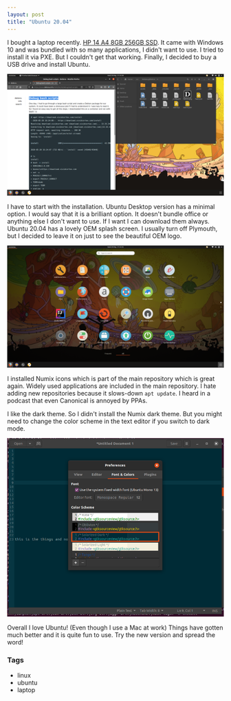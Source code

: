 ```yaml
---
layout: post
title: "Ubuntu 20.04"
---
```


I bought a laptop recently. [HP 14 A4 8GB 256GB SSD](https://www.klick.ee/sulearvuti-hp-14-2019-a4-8gb-256gb). It came with Windows 10 and was bundled with so many applications, I didn't want to use. I tried to install it via PXE. But I couldn't get that working. Finally, I decided to buy a USB drive and install Ubuntu. 

![](../resources/9.png)

I have to start with the installation. Ubuntu Desktop version has a minimal option. I would say that it is a brilliant option. It doesn't bundle office or anything else I don't want to use. If I want I can download them always. Ubuntu 20.04 has a lovely OEM splash screen. I usually turn off Plymouth, but I decided to leave it on just to see the beautiful OEM logo.

![](../resources/10.png)

I installed Numix icons which is part of the main repository which is great again. Widely used applications are included in the main repository. I hate adding new repositories because it slows-down `apt update`. I heard in a podcast that even Canonical is annoyed by PPAs.

I like the dark theme. So I didn't install the Numix dark theme. But you might need to change the color scheme in the text editor if you switch to dark mode.

![](../resources/11.png)

Overall I love Ubuntu! (Even though I use a Mac at work) Things have gotten much better and it is quite fun to use. Try the new version and spread the word!

### Tags

- linux
- ubuntu
- laptop